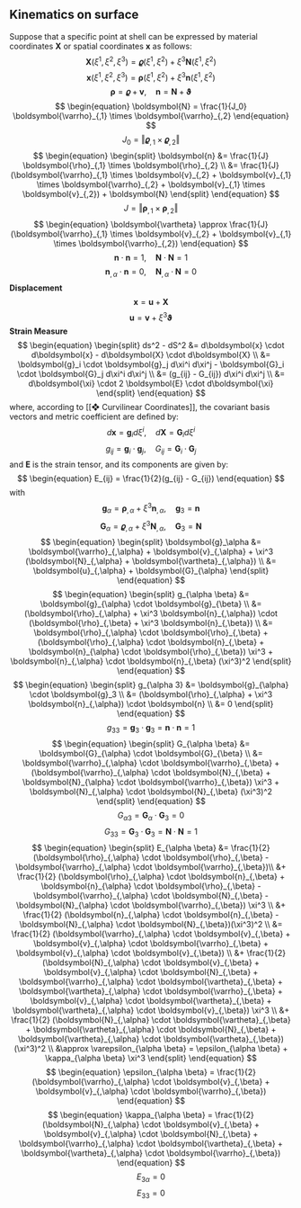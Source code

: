 ## Kinematics on surface
Suppose that a specific point at shell can be expressed by material coordinates $\boldsymbol{X}$ or spatial coordinates $\boldsymbol{x}$ as follows:
$$
\begin{equation}
\boldsymbol{X}(\xi^1,\xi^2,\xi^3) = \boldsymbol{\varrho} (\xi^1,\xi^2) +
\xi^3 \boldsymbol{N}(\xi^1,\xi^2)
\end{equation}
$$
$$
\begin{equation}
\boldsymbol{x}(\xi^1,\xi^2,\xi^3) = \boldsymbol{\rho}(\xi^1,\xi^2) +
\xi^3 \boldsymbol{n}(\xi^1,\xi^2)
\end{equation}
$$
$$
\begin{equation}
\boldsymbol{\rho} = \boldsymbol{\varrho} + \boldsymbol{v}, \quad
\boldsymbol{n} = \boldsymbol{N} + \boldsymbol{\vartheta}
\end{equation}
$$
$$
\begin{equation}
\boldsymbol{N} = \frac{1}{J_0} \boldsymbol{\varrho}_{,1} \times
\boldsymbol{\varrho}_{,2}
\end{equation}
$$
$$
\begin{equation}
J_0 = \Vert \boldsymbol{\varrho}_{,1} \times \boldsymbol{\varrho}_{,2} \Vert
\end{equation}
$$
$$
\begin{equation}
\begin{split}
\boldsymbol{n} &= \frac{1}{J} \boldsymbol{\rho}_{,1} \times
\boldsymbol{\rho}_{,2} \\
&= \frac{1}{J}(\boldsymbol{\varrho}_{,1} \times
\boldsymbol{v}_{,2} + \boldsymbol{v}_{,1} \times \boldsymbol{\varrho}_{,2} +
\boldsymbol{v}_{,1} \times \boldsymbol{v}_{,2}) + \boldsymbol{N}
\end{split}
\end{equation}
$$
$$
\begin{equation}
J = \Vert \boldsymbol{\rho}_{,1} \times \boldsymbol{\rho}_{,2} \Vert
\end{equation}
$$
$$
\begin{equation}
\boldsymbol{\vartheta} \approx \frac{1}{J} (\boldsymbol{\varrho}_{,1} \times
\boldsymbol{v}_{,2} + \boldsymbol{v}_{,1} \times \boldsymbol{\varrho}_{,2})
\end{equation}
$$
$$
\begin{equation}
\boldsymbol{n} \cdot \boldsymbol{n} = 1, \quad
\boldsymbol{N} \cdot \boldsymbol{N} = 1
\end{equation}
$$
$$
\begin{equation}
\boldsymbol{n}_{,\alpha} \cdot \boldsymbol{n} = 0, \quad
\boldsymbol{N}_{,\alpha} \cdot \boldsymbol{N} = 0
\end{equation}
$$
**Displacement**
$$
\begin{equation}
\boldsymbol{x} = \boldsymbol{u} + \boldsymbol{X}
\end{equation}
$$
$$
\begin{equation}
\boldsymbol{u} = \boldsymbol{v} + \xi^3 \boldsymbol{\vartheta}
\end{equation}
$$
**Strain Measure**
$$
\begin{equation}
\begin{split}
ds^2 - dS^2 &= d\boldsymbol{x} \cdot d\boldsymbol{x} - d\boldsymbol{X} \cdot d\boldsymbol{X} \\ &=
\boldsymbol{g}_i \cdot \boldsymbol{g}_j d\xi^i d\xi^j -
\boldsymbol{G}_i \cdot \boldsymbol{G}_j d\xi^i d\xi^j \\ &=
(g_{ij} - G_{ij}) d\xi^i d\xi^j \\ &=
d\boldsymbol{\xi} \cdot 2 \boldsymbol{E} \cdot d\boldsymbol{\xi}
\end{split}
\end{equation}
$$
where, according to [[❖ Curvilinear Coordinates]], the covariant basis vectors and metric coefficient are defined by:
$$
\begin{equation}
d\boldsymbol{x} = \boldsymbol{g}_i d\xi^i, \quad
d\boldsymbol{X} = \boldsymbol{G}_i d\xi^i
\end{equation}
$$
$$
\begin{equation}
g_{ij} = \boldsymbol{g}_i \cdot \boldsymbol{g}_j, \quad
G_{ij} = \boldsymbol{G}_i \cdot \boldsymbol{G}_j
\end{equation}
$$
and $\boldsymbol{E}$ is the strain tensor, and its components are given by:
$$
\begin{equation}
E_{ij} = \frac{1}{2}(g_{ij} - G_{ij})
\end{equation}
$$
with
$$
\begin{equation}
\boldsymbol{g}_\alpha = \boldsymbol{\rho}_{,\alpha} +
\xi^3 \boldsymbol{n}_{,\alpha}, \quad
\boldsymbol{g}_3 = \boldsymbol{n}
\end{equation}
$$
$$
\begin{equation}
\boldsymbol{G}_\alpha = \boldsymbol{\varrho}_{,\alpha} +
\xi^3 \boldsymbol{N}_{,\alpha}, \quad
\boldsymbol{G}_3 = \boldsymbol{N}
\end{equation}
$$
$$
\begin{equation}
\begin{split}
\boldsymbol{g}_\alpha &= \boldsymbol{\varrho}_{,\alpha} + \boldsymbol{v}_{,\alpha} +
\xi^3 (\boldsymbol{N}_{,\alpha} + \boldsymbol{\vartheta}_{,\alpha}) \\ &=
\boldsymbol{u}_{,\alpha} + \boldsymbol{G}_{\alpha}
\end{split}
\end{equation}
$$
$$
\begin{equation}
\begin{split}
g_{\alpha \beta} &= \boldsymbol{g}_{\alpha} \cdot \boldsymbol{g}_{\beta} \\
&= (\boldsymbol{\rho}_{,\alpha} + \xi^3 \boldsymbol{n}_{,\alpha}) \cdot
(\boldsymbol{\rho}_{,\beta} + \xi^3 \boldsymbol{n}_{,\beta}) \\
&= \boldsymbol{\rho}_{,\alpha} \cdot \boldsymbol{\rho}_{,\beta} +
(\boldsymbol{\rho}_{,\alpha} \cdot \boldsymbol{n}_{,\beta} +
\boldsymbol{n}_{\alpha} \cdot \boldsymbol{\rho}_{,\beta}) \xi^3 +
\boldsymbol{n}_{,\alpha} \cdot \boldsymbol{n}_{,\beta} (\xi^3)^2
\end{split}
\end{equation}
$$
$$
\begin{equation}
\begin{split}
g_{\alpha 3} &= \boldsymbol{g}_{\alpha} \cdot \boldsymbol{g}_3 \\
&= (\boldsymbol{\rho}_{,\alpha} + \xi^3 \boldsymbol{n}_{,\alpha}) \cdot
\boldsymbol{n} \\
&= 0
\end{split}
\end{equation}
$$
$$
\begin{equation}
g_{33} = \boldsymbol{g}_3 \cdot \boldsymbol{g}_3
= \boldsymbol{n} \cdot \boldsymbol{n} = 1
\end{equation}
$$
$$
\begin{equation}
\begin{split}
G_{\alpha \beta} &= \boldsymbol{G}_{\alpha} \cdot \boldsymbol{G}_{\beta} \\
&= \boldsymbol{\varrho}_{,\alpha} \cdot \boldsymbol{\varrho}_{,\beta} +
(\boldsymbol{\varrho}_{,\alpha} \cdot \boldsymbol{N}_{,\beta} +
\boldsymbol{N}_{\alpha} \cdot \boldsymbol{\varrho}_{,\beta}) \xi^3 +
\boldsymbol{N}_{,\alpha} \cdot \boldsymbol{N}_{,\beta} (\xi^3)^2
\end{split}
\end{equation}
$$
$$
\begin{equation}
G_{\alpha 3} = \boldsymbol{G}_{\alpha} \cdot \boldsymbol{G}_3 = 0
\end{equation}
$$
$$
\begin{equation}
G_{33} = \boldsymbol{G}_3 \cdot \boldsymbol{G}_3
= \boldsymbol{N} \cdot \boldsymbol{N} = 1
\end{equation}
$$
$$
\begin{equation}
\begin{split}
E_{\alpha \beta}
&= \frac{1}{2}
(\boldsymbol{\rho}_{,\alpha} \cdot \boldsymbol{\rho}_{,\beta} -
\boldsymbol{\varrho}_{,\alpha} \cdot \boldsymbol{\varrho}_{,\beta})\\
&+ \frac{1}{2}
(\boldsymbol{\rho}_{,\alpha} \cdot \boldsymbol{n}_{,\beta} +
\boldsymbol{n}_{\alpha} \cdot \boldsymbol{\rho}_{,\beta} -
\boldsymbol{\varrho}_{,\alpha} \cdot \boldsymbol{N}_{,\beta} -
\boldsymbol{N}_{\alpha} \cdot \boldsymbol{\varrho}_{,\beta}) \xi^3 \\
&+ \frac{1}{2}
(\boldsymbol{n}_{,\alpha} \cdot \boldsymbol{n}_{,\beta} -
\boldsymbol{N}_{,\alpha} \cdot \boldsymbol{N}_{,\beta})(\xi^3)^2 \\
&= \frac{1}{2}
(\boldsymbol{\varrho}_{,\alpha} \cdot \boldsymbol{v}_{,\beta} +
\boldsymbol{v}_{,\alpha} \cdot \boldsymbol{\varrho}_{,\beta} +
\boldsymbol{v}_{,\alpha} \cdot \boldsymbol{v}_{,\beta}) \\
&+ \frac{1}{2}
(\boldsymbol{N}_{,\alpha} \cdot \boldsymbol{v}_{,\beta} +
\boldsymbol{v}_{,\alpha} \cdot \boldsymbol{N}_{,\beta} +
\boldsymbol{\varrho}_{,\alpha} \cdot \boldsymbol{\vartheta}_{,\beta} +
\boldsymbol{\vartheta}_{,\alpha} \cdot \boldsymbol{\varrho}_{,\beta} +
\boldsymbol{v}_{,\alpha} \cdot \boldsymbol{\vartheta}_{,\beta} +
\boldsymbol{\vartheta}_{,\alpha} \cdot \boldsymbol{v}_{,\beta}) \xi^3 \\
&+ \frac{1}{2}
(\boldsymbol{N}_{,\alpha} \cdot \boldsymbol{\vartheta}_{,\beta} +
\boldsymbol{\vartheta}_{,\alpha} \cdot \boldsymbol{N}_{,\beta} +
\boldsymbol{\vartheta}_{,\alpha} \cdot \boldsymbol{\vartheta}_{,\beta})
(\xi^3)^2 \\
&\approx \varepsilon_{\alpha \beta} =
\epsilon_{\alpha \beta} + \kappa_{\alpha \beta} \xi^3
\end{split}
\end{equation}
$$
$$
\begin{equation}
\epsilon_{\alpha \beta} = \frac{1}{2}
(\boldsymbol{\varrho}_{,\alpha} \cdot \boldsymbol{v}_{,\beta} +
\boldsymbol{v}_{,\alpha} \cdot \boldsymbol{\varrho}_{,\beta})
\end{equation}
$$
$$
\begin{equation}
\kappa_{\alpha \beta} = \frac{1}{2}
(\boldsymbol{N}_{,\alpha} \cdot \boldsymbol{v}_{,\beta} +
\boldsymbol{v}_{,\alpha} \cdot \boldsymbol{N}_{,\beta} +
\boldsymbol{\varrho}_{,\alpha} \cdot \boldsymbol{\vartheta}_{,\beta} +
\boldsymbol{\vartheta}_{,\alpha} \cdot \boldsymbol{\varrho}_{,\beta})
\end{equation}
$$
$$
\begin{equation}
E_{3\alpha} = 0
\end{equation}
$$
$$
\begin{equation}
E_{33} = 0
\end{equation}
$$
